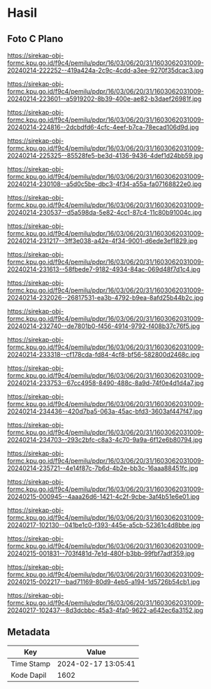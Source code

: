 # Hasil

## Foto C Plano

https://sirekap-obj-formc.kpu.go.id/f9c4/pemilu/pdpr/16/03/06/20/31/1603062031009-20240214-222252--419a424a-2c9c-4cdd-a3ee-9270f35dcac3.jpg

https://sirekap-obj-formc.kpu.go.id/f9c4/pemilu/pdpr/16/03/06/20/31/1603062031009-20240214-223601--a5919202-8b39-400e-ae82-b3daef26981f.jpg

https://sirekap-obj-formc.kpu.go.id/f9c4/pemilu/pdpr/16/03/06/20/31/1603062031009-20240214-224816--2dcbdfd6-4cfc-4eef-b7ca-78ecad106d9d.jpg

https://sirekap-obj-formc.kpu.go.id/f9c4/pemilu/pdpr/16/03/06/20/31/1603062031009-20240214-225325--85528fe5-be3d-4136-9436-4def1d24bb59.jpg

https://sirekap-obj-formc.kpu.go.id/f9c4/pemilu/pdpr/16/03/06/20/31/1603062031009-20240214-230108--a5d0c5be-dbc3-4f34-a55a-fa07168822e0.jpg

https://sirekap-obj-formc.kpu.go.id/f9c4/pemilu/pdpr/16/03/06/20/31/1603062031009-20240214-230537--d5a598da-5e82-4cc1-87c4-11c80b91004c.jpg

https://sirekap-obj-formc.kpu.go.id/f9c4/pemilu/pdpr/16/03/06/20/31/1603062031009-20240214-231217--3ff3e038-a42e-4f34-9001-d6ede3ef1829.jpg

https://sirekap-obj-formc.kpu.go.id/f9c4/pemilu/pdpr/16/03/06/20/31/1603062031009-20240214-231613--58fbede7-9182-4934-84ac-069d48f7d1c4.jpg

https://sirekap-obj-formc.kpu.go.id/f9c4/pemilu/pdpr/16/03/06/20/31/1603062031009-20240214-232026--26817531-ea3b-4792-b9ea-8afd25b44b2c.jpg

https://sirekap-obj-formc.kpu.go.id/f9c4/pemilu/pdpr/16/03/06/20/31/1603062031009-20240214-232740--de7801b0-f456-4914-9792-f408b37c76f5.jpg

https://sirekap-obj-formc.kpu.go.id/f9c4/pemilu/pdpr/16/03/06/20/31/1603062031009-20240214-233318--cf178cda-fd84-4cf8-bf56-582800d2468c.jpg

https://sirekap-obj-formc.kpu.go.id/f9c4/pemilu/pdpr/16/03/06/20/31/1603062031009-20240214-233753--67cc4958-8490-488c-8a9d-74f0e4d1d4a7.jpg

https://sirekap-obj-formc.kpu.go.id/f9c4/pemilu/pdpr/16/03/06/20/31/1603062031009-20240214-234436--420d7ba5-063a-45ac-bfd3-3603af447f47.jpg

https://sirekap-obj-formc.kpu.go.id/f9c4/pemilu/pdpr/16/03/06/20/31/1603062031009-20240214-234703--293c2bfc-c8a3-4c70-9a9a-6f12e6b80794.jpg

https://sirekap-obj-formc.kpu.go.id/f9c4/pemilu/pdpr/16/03/06/20/31/1603062031009-20240214-235721--4e14f87c-7b6d-4b2e-bb3c-16aaa88451fc.jpg

https://sirekap-obj-formc.kpu.go.id/f9c4/pemilu/pdpr/16/03/06/20/31/1603062031009-20240215-000945--4aaa26d6-1421-4c2f-9cbe-3af4b51e6e01.jpg

https://sirekap-obj-formc.kpu.go.id/f9c4/pemilu/pdpr/16/03/06/20/31/1603062031009-20240217-102130--041be1c0-f393-445e-a5cb-52361c4d8bbe.jpg

https://sirekap-obj-formc.kpu.go.id/f9c4/pemilu/pdpr/16/03/06/20/31/1603062031009-20240215-001831--703f481d-7e1d-480f-b3bb-99fbf7adf359.jpg

https://sirekap-obj-formc.kpu.go.id/f9c4/pemilu/pdpr/16/03/06/20/31/1603062031009-20240215-002217--bad71169-80d9-4eb5-a194-1d5726b54cb1.jpg

https://sirekap-obj-formc.kpu.go.id/f9c4/pemilu/pdpr/16/03/06/20/31/1603062031009-20240217-102437--8d3dcbbc-45a3-4fa0-9622-a642ec6a3152.jpg


## Metadata

| Key        | Value               |
| ---------- | ------------------- |
| Time Stamp | 2024-02-17 13:05:41 |
| Kode Dapil | 1602                |



